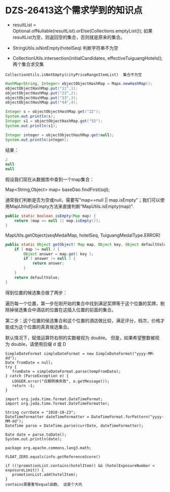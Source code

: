 # DZS-26413这个需求学到的知识点

- resultList = Optional.ofNullable(resultList).orElse(Collections.emptyList());  如果resultList为空，则返回空的集合，否则就是原来的集合。

- StringUtils.isNotEmpty(hotelSeq)  判断字符串不为空
-  CollectionUtils.intersection(initialCandidates, effectiveTuiguangHotels)); 两个集合求交集

```
CollectionUtils.isNotEmpty(cityPriceRangeItemList)  集合不为空
```


```java
HashMap<String, Integer> objectObjectHashMap = Maps.newHashMap();
objectObjectHashMap.put("11",1);
objectObjectHashMap.put("22",2);
objectObjectHashMap.put("33",3);
objectObjectHashMap.put("44",4);

Integer s = objectObjectHashMap.get("22");
System.out.println(s);
Integer s1 = objectObjectHashMap.get("55");
System.out.println(s1);

Integer integer = objectObjectHashMap.get(null);
System.out.println(integer);
```

结果：

```java
2
null
null
```



假设我们现在从数据库中查到一个map集合：

Map<String,Object> map= baseDao.findFirst(sql);

通常我们判断是否为空或null，需要写"map==null || map.isEmpty"；我们可以使用MapUtils的isEmpty方法来直接判断“MapUtils.isEmpty(map)".

```java
public static boolean isEmpty(Map map) {
    return (map == null || map.isEmpty());
}
```

MapUtils.getObject(seqMedalMap, hotelSeq, TuiguangMedalType.ERROR)

```java
public static Object getObject( Map map, Object key, Object defaultValue ) {
    if ( map != null ) {
        Object answer = map.get( key );
        if ( answer != null ) {
            return answer;
        }
    }
    return defaultValue;
}
```



得到位置的候选集合做了两步：

遍历每一个位置，第一步在刚开始的集合中找到满足奖牌等于这个位置的奖牌，剔除掉侯选集合中酒店的位置在这插入位置的前面的集合。

第二步：这个位置的侯选集合和这个位置的酒店做比较，满足评分，档次，价格才能成为这个位置的真真侯选集合。



默认情况下，赋值运算符右侧的实数被视为 double。 但是，如果希望整数被视为 double，请使用后缀 d 或 D





```
SimpleDateFormat simpleDateFormat = new SimpleDateFormat("yyyy-MM-dd");
Date fromDate = null;
try {
   fromDate = simpleDateFormat.parse(tempFromDate);
} catch (ParseException e) {
   LOGGER.error("日期转换失败", e.getMessage());
   return -1;
}
```



```
import org.joda.time.format.DateTimeFormat;
import org.joda.time.format.DateTimeFormatter;
```

```
String currDate = "2018-10-23";
DateTimeFormatter dateTimeFormatter = DateTimeFormat.forPattern("yyyy-MM-dd");
DateTime parse = DateTime.parse(currDate, dateTimeFormatter);

Date date = parse.toDate();
System.out.println(date);
```







```
package org.apache.commons.lang3.math;
```

```
FLOAT_ZERO.equals(info.getReferenceScore()
```


```
if ((!promotionList.contains(hotelItem)) && (hotelExposureNumber < exposureLimit)) {
   promotionList.add(hotelItem);
}
contains需要重写equal函数。 这是个大坑
```


